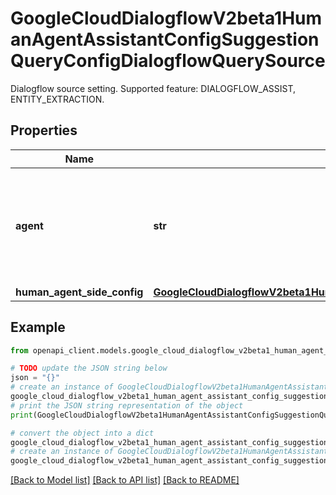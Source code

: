 # GoogleCloudDialogflowV2beta1HumanAgentAssistantConfigSuggestionQueryConfigDialogflowQuerySource

Dialogflow source setting. Supported feature: DIALOGFLOW_ASSIST, ENTITY_EXTRACTION.

## Properties

Name | Type | Description | Notes
------------ | ------------- | ------------- | -------------
**agent** | **str** | Required. The name of a dialogflow virtual agent used for end user side intent detection and suggestion. Format: &#x60;projects//locations//agent&#x60;. When multiple agents are allowed in the same Dialogflow project. | [optional] 
**human_agent_side_config** | [**GoogleCloudDialogflowV2beta1HumanAgentAssistantConfigSuggestionQueryConfigDialogflowQuerySourceHumanAgentSideConfig**](GoogleCloudDialogflowV2beta1HumanAgentAssistantConfigSuggestionQueryConfigDialogflowQuerySourceHumanAgentSideConfig.md) |  | [optional] 

## Example

```python
from openapi_client.models.google_cloud_dialogflow_v2beta1_human_agent_assistant_config_suggestion_query_config_dialogflow_query_source import GoogleCloudDialogflowV2beta1HumanAgentAssistantConfigSuggestionQueryConfigDialogflowQuerySource

# TODO update the JSON string below
json = "{}"
# create an instance of GoogleCloudDialogflowV2beta1HumanAgentAssistantConfigSuggestionQueryConfigDialogflowQuerySource from a JSON string
google_cloud_dialogflow_v2beta1_human_agent_assistant_config_suggestion_query_config_dialogflow_query_source_instance = GoogleCloudDialogflowV2beta1HumanAgentAssistantConfigSuggestionQueryConfigDialogflowQuerySource.from_json(json)
# print the JSON string representation of the object
print(GoogleCloudDialogflowV2beta1HumanAgentAssistantConfigSuggestionQueryConfigDialogflowQuerySource.to_json())

# convert the object into a dict
google_cloud_dialogflow_v2beta1_human_agent_assistant_config_suggestion_query_config_dialogflow_query_source_dict = google_cloud_dialogflow_v2beta1_human_agent_assistant_config_suggestion_query_config_dialogflow_query_source_instance.to_dict()
# create an instance of GoogleCloudDialogflowV2beta1HumanAgentAssistantConfigSuggestionQueryConfigDialogflowQuerySource from a dict
google_cloud_dialogflow_v2beta1_human_agent_assistant_config_suggestion_query_config_dialogflow_query_source_from_dict = GoogleCloudDialogflowV2beta1HumanAgentAssistantConfigSuggestionQueryConfigDialogflowQuerySource.from_dict(google_cloud_dialogflow_v2beta1_human_agent_assistant_config_suggestion_query_config_dialogflow_query_source_dict)
```
[[Back to Model list]](../README.md#documentation-for-models) [[Back to API list]](../README.md#documentation-for-api-endpoints) [[Back to README]](../README.md)


